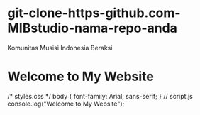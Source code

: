 # git-clone-https-github.com-MIBstudio-nama-repo-anda
Komunitas Musisi Indonesia Beraksi 
<!-- index.html -->
<!DOCTYPE html>
<html lang="en">
<head>
    <meta charset="UTF-8">
    <meta name="viewport" content="width=device-width, initial-scale=1.0">
    <title>My Website</title>
    <link rel="stylesheet" href="styles.css">
</head>
<body>
    <h1>Welcome to My Website</h1>
    <script src="script.js"></script>
</body>
</html>
/* styles.css */
body {
    font-family: Arial, sans-serif;
}
// script.js
console.log("Welcome to My Website");
